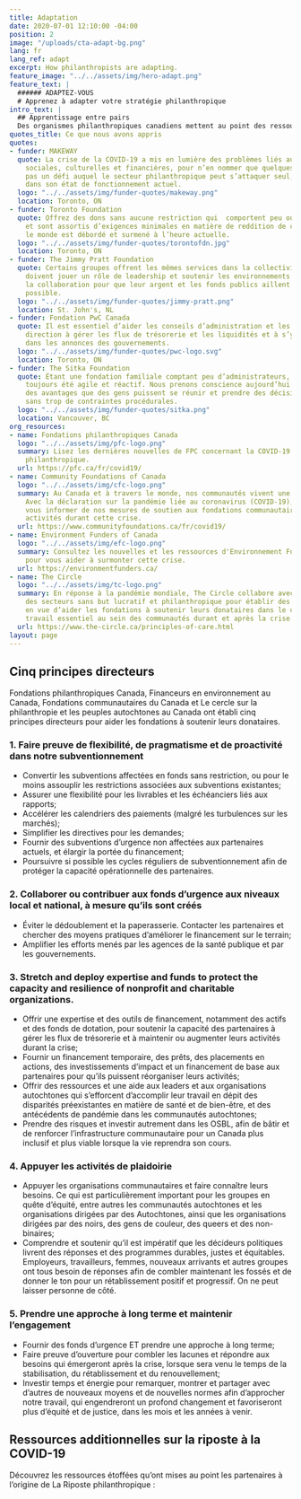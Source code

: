 ```yaml
---
title: Adaptation
date: 2020-07-01 12:10:00 -04:00
position: 2
image: "/uploads/cta-adapt-bg.png"
lang: fr
lang_ref: adapt
excerpt: How philanthropists are adapting.
feature_image: "../../assets/img/hero-adapt.png"
feature_text: |
  ###### ADAPTEZ-VOUS
  # Apprenez à adapter votre stratégie philanthropique
intro_text: |
  ## Apprentissage entre pairs
  Des organismes philanthropiques canadiens mettent au point des ressources relatives à la COVID-19 qui brossent des portraits à jour du secteur –pourquoi ne pas apprendre les uns des autres? Dans cette optique, la Riposte philanthropique est votre centre d’apprentissage entre pairs. Vous y trouverez des exemples innovants et inspirants, des ressources et des leçons  apprises par d’autres organismes.
quotes_title: Ce que nous avons appris
quotes:
- funder: MAKEWAY
  quote: La crise de la COVID-19 a mis en lumière des problèmes liés aux inégalités
    sociales, culturelles et financières, pour n’en nommer que quelques-uns. Ce n’est
    pas un défi auquel le secteur philanthropique peut s’attaquer seul, en particulier
    dans son état de fonctionnement actuel.
  logo: "../../assets/img/funder-quotes/makeway.png"
  location: Toronto, ON
- funder: Toronto Foundation
  quote: Offrez des dons sans aucune restriction qui  comportent peu ou pas d’obstacles
    et sont assortis d’exigences minimales en matière de reddition de compte. Tout
    le monde est débordé et surmené à l’heure actuelle.
  logo: "../../assets/img/funder-quotes/torontofdn.jpg"
  location: Toronto, ON
- funder: The Jimmy Pratt Foundation
  quote: Certains groupes offrent les mêmes services dans la collectivité. Les fondations
    doivent jouer un rôle de leadership et soutenir les environnements propices à
    la collaboration pour que leur argent et les fonds publics aillent le plus loin
    possible.
  logo: "../../assets/img/funder-quotes/jimmy-pratt.png"
  location: St. John's, NL
- funder: Fondation PwC Canada
  quote: Il est essentiel d’aider les conseils d’administration et les équipes de
    direction à gérer les flux de trésorerie et les liquidités et à s’y retrouver
    dans les annonces des gouvernements.
  logo: "../../assets/img/funder-quotes/pwc-logo.svg"
  location: Toronto, ON
- funder: The Sitka Foundation
  quote: Étant une fondation familiale comptant peu d’administrateurs, nous avons
    toujours été agile et réactif. Nous prenons conscience aujourd’hui plus que jamais
    des avantages que des gens puissent se réunir et prendre des décisions rapidement
    sans trop de contraintes procédurales.
  logo: "../../assets/img/funder-quotes/sitka.png"
  location: Vancouver, BC
org_resources:
- name: Fondations philanthropiques Canada
  logo: "../../assets/img/pfc-logo.png"
  summary: Lisez les dernières nouvelles de FPC concernant la COVID-19 &  la communauté
    philanthropique.
  url: https://pfc.ca/fr/covid19/
- name: Community Foundations of Canada
  logo: "../../assets/img/cfc-logo.png"
  summary: Au Canada et à travers le monde, nos communautés vivent une période difficile.
    Avec la déclaration sur la pandémie liée au coronavirus (COVID-19), nous voulons
    vous informer de nos mesures de soutien aux fondations communautaires et de nos
    activités durant cette crise.
  url: https://www.communityfoundations.ca/fr/covid19/
- name: Environment Funders of Canada
  logo: "../../assets/img/efc-logo.png"
  summary: Consultez les nouvelles et les ressources d'Environnement Funders Canada
    pour vous aider à surmonter cette crise.
  url: https://environmentfunders.ca/
- name: The Circle
  logo: "../../assets/img/tc-logo.png"
  summary: En réponse à la pandémie mondiale, The Circle collabore avec ses partenaires
    des secteurs sans but lucratif et philanthropique pour établir des principes directeurs
    en vue d’aider les fondations à soutenir leurs donataires dans le cadre de leur
    travail essentiel au sein des communautés durant et après la crise.
  url: https://www.the-circle.ca/principles-of-care.html
layout: page
---
```


## Cinq principes directeurs

Fondations philanthropiques Canada, Financeurs en environnement au Canada, Fondations communautaires du Canada et Le cercle sur la philanthropie et les peuples autochtones au Canada ont établi cinq principes directeurs pour aider les fondations à soutenir leurs donataires.

### 1. Faire preuve de flexibilité, de pragmatisme et de proactivité dans notre subventionnement

- Convertir les subventions affectées en fonds sans restriction, ou pour le moins assouplir les restrictions associées aux subventions existantes;
- Assurer une flexibilité pour les livrables et les échéanciers liés aux rapports;
- Accélérer les calendriers des paiements (malgré les turbulences sur les marchés);
- Simplifier les directives pour les demandes;
- Fournir des subventions d’urgence non affectées aux partenaires actuels, et élargir la portée du financement;
- Poursuivre si possible les cycles réguliers de subventionnement afin de protéger la capacité opérationnelle des partenaires.

### 2. Collaborer ou contribuer aux fonds d’urgence aux niveaux local et national, à mesure qu’ils sont créés 

- Éviter le dédoublement et la paperasserie. Contacter les partenaires et chercher des moyens pratiques d’améliorer le financement sur le terrain;
- Amplifier les efforts menés par les agences de la santé publique et par les gouvernements.

### 3. Stretch and deploy expertise and funds to protect the capacity and resilience of nonprofit and charitable organizations.

- Offrir une expertise et des outils de financement, notamment des actifs et des fonds de dotation, pour soutenir la capacité des partenaires à gérer les flux de trésorerie et à maintenir ou augmenter leurs activités durant la crise;
- Fournir un financement temporaire, des prêts, des placements en actions, des investissements d’impact et un financement de base aux partenaires pour qu’ils puissent réorganiser leurs activités;
- Offrir des ressources et une aide aux leaders et aux organisations autochtones qui s’efforcent d’accomplir leur travail en dépit des disparités préexistantes en matière de santé et de bien-être, et des antécédents de pandémie dans les communautés autochtones;
- Prendre des risques et investir autrement dans les OSBL, afin de bâtir et de renforcer l’infrastructure communautaire pour un Canada plus inclusif et plus viable lorsque la vie reprendra son cours.

### 4. Appuyer les activités de plaidoirie
- Appuyer les organisations communautaires et faire connaître leurs besoins. Ce qui est particulièrement important pour les groupes en quête d’équité, entre autres les communautés autochtones et les organisations dirigées par des Autochtones, ainsi que les organisations dirigées par des noirs, des gens de couleur, des queers et des non-binaires;
- Comprendre et soutenir qu’il est impératif que les décideurs politiques livrent des réponses et des programmes durables, justes et équitables. Employeurs, travailleurs, femmes, nouveaux arrivants et autres groupes ont tous besoin de réponses afin de combler maintenant les fossés et de donner le ton pour un rétablissement positif et progressif. On ne peut laisser personne de côté.

### 5. Prendre une approche à long terme et maintenir l’engagement
- Fournir des fonds d’urgence ET prendre une approche à long terme;
- Faire preuve d’ouverture pour combler les lacunes et répondre aux besoins qui émergeront après la crise, lorsque sera venu le temps de la stabilisation, du rétablissement et du renouvellement;
- Investir temps et énergie pour remarquer, montrer et partager avec d’autres de nouveaux moyens et de nouvelles normes afin d’approcher notre travail, qui engendreront un profond changement et favoriseront plus d’équité et de justice, dans les mois et les années à venir.

## Ressources additionnelles sur la riposte à la COVID-19

Découvrez les ressources étoffées qu’ont mises au point les partenaires à l’origine de La Riposte philanthropique :
